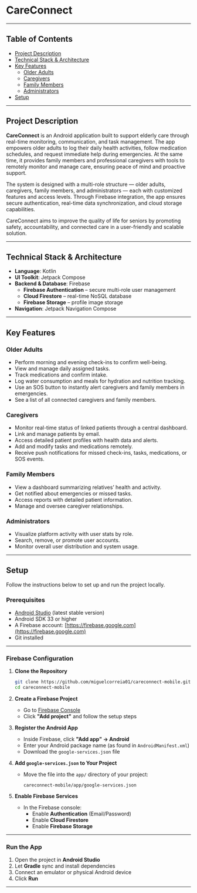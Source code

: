 # CareConnect

---

## Table of Contents
- [Project Description](#project-description)
- [Technical Stack & Architecture](#-technical-stack--architecture)
- [Key Features](#key-features)
  - [Older Adults](#older-adults)
  - [Caregivers](#caregivers)
  - [Family Members](#family-members)
  - [Administrators](#administrators)
- [Setup](#-setup)

---

## Project Description

**CareConnect** is an Android application built to support elderly care through real-time monitoring, communication, and task management. The app empowers older adults to log their daily health activities, follow medication schedules, and request immediate help during emergencies. At the same time, it provides family members and professional caregivers with tools to remotely monitor and manage care, ensuring peace of mind and proactive support.

The system is designed with a multi-role structure — older adults, caregivers, family members, and administrators — each with customized features and access levels. Through Firebase integration, the app ensures secure authentication, real-time data synchronization, and cloud storage capabilities.

CareConnect aims to improve the quality of life for seniors by promoting safety, accountability, and connected care in a user-friendly and scalable solution.

---

## Technical Stack & Architecture

- **Language**: Kotlin
- **UI Toolkit**: Jetpack Compose
- **Backend & Database**: Firebase
  - **Firebase Authentication** – secure multi-role user management
  - **Cloud Firestore** – real-time NoSQL database
  - **Firebase Storage** – profile image storage
- **Navigation**: Jetpack Navigation Compose

---

## Key Features

### Older Adults
- Perform morning and evening check-ins to confirm well-being.
- View and manage daily assigned tasks.
- Track medications and confirm intake.
- Log water consumption and meals for hydration and nutrition tracking.
- Use an SOS button to instantly alert caregivers and family members in emergencies.
- See a list of all connected caregivers and family members.

### Caregivers
- Monitor real-time status of linked patients through a central dashboard.
- Link and manage patients by email.
- Access detailed patient profiles with health data and alerts.
- Add and modify tasks and medications remotely.
- Receive push notifications for missed check-ins, tasks, medications, or SOS events.

### Family Members
- View a dashboard summarizing relatives’ health and activity.
- Get notified about emergencies or missed tasks.
- Access reports with detailed patient information.
- Manage and oversee caregiver relationships.

### Administrators
- Visualize platform activity with user stats by role.
- Search, remove, or promote user accounts.
- Monitor overall user distribution and system usage.

---

## Setup

Follow the instructions below to set up and run the project locally.

### Prerequisites

- [Android Studio](https://developer.android.com/studio) (latest stable version)
- Android SDK 33 or higher
- A Firebase account: [https://firebase.google.com](https://firebase.google.com)
- Git installed

---

### Firebase Configuration

1. **Clone the Repository**
   ```bash
   git clone https://github.com/miguelcorreia01/careconnect-mobile.git
   cd careconnect-mobile
   ```

2. **Create a Firebase Project**
   - Go to [Firebase Console](https://console.firebase.google.com/)
   - Click **"Add project"** and follow the setup steps

3. **Register the Android App**
   - Inside Firebase, click **"Add app" → Android**
   - Enter your Android package name (as found in `AndroidManifest.xml`)
   - Download the `google-services.json` file

4. **Add `google-services.json` to Your Project**
   - Move the file into the `app/` directory of your project:
     ```
     careconnect-mobile/app/google-services.json
     ```

5. **Enable Firebase Services**
   - In the Firebase console:
     - Enable **Authentication** (Email/Password)
     - Enable **Cloud Firestore**
     - Enable **Firebase Storage**

---

### Run the App

1. Open the project in **Android Studio**
2. Let **Gradle** sync and install dependencies
3. Connect an emulator or physical Android device
4. Click **Run**

---
